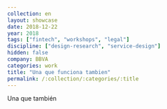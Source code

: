 ```yaml
---
collection: en
layout: showcase
date: 2018-12-22
year: 2018
tags: ["fintech", "workshops", "legal"]
discipline: ["design-research", "service-design"]
hidden: false
company: BBVA
categories: work
title: "Una que funciona tambien"
permalink: /:collection/:categories/:title
---
```


Una que también